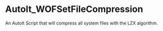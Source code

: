 # AutoIt_WOFSetFileCompression

An AutoIt Script that will compress all system files with the LZX algorithm.
